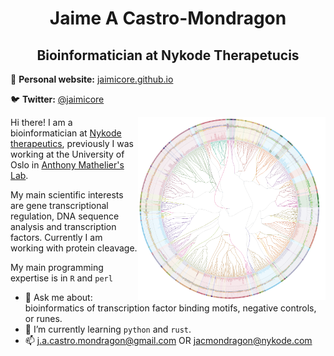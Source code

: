 <h1 align="center"> Jaime A Castro-Mondragon </h1>

<h2 align="center"> Bioinformatician at Nykode Therapetucis</h2>

  
📝 **Personal website:** [jaimicore.github.io](https://jaimicore.github.io/)

🐦 **Twitter:** [@jaimicore](https://twitter.com/jaimicore)
 
<img align="right" src="https://github.com/jaimicore/jaimicore/blob/main/JASPAR.png" width="300">

Hi there! I am a bioinformatician at [Nykode therapeutics](https://nykode.com/), previously I was working at the University of Oslo in [Anthony Mathelier's Lab](https://mathelierlab.com/).

My main scientific interests are gene transcriptional regulation, DNA sequence analysis and transcription factors. Currently I am working with protein cleavage.

My main programming expertise is in `R` and `perl`

- 💬 Ask me about: bioinformatics of transcription factor binding motifs, negative controls, or runes.
- 🌱 I’m currently learning `python` and `rust`.
- 📫 j.a.castro.mondragon@gmail.com OR jacmondragon@nykode.com 

<!--
**jaimicore/jaimicore** is a ✨ _special_ ✨ repository because its `README.md` (this file) appears on your GitHub profile.

Here are some ideas to get you started:

- 🔭 I’m currently working on ...
- 🌱 I’m currently learning ...
- 👯 I’m looking to collaborate on ...
- 🤔 I’m looking for help with ...
 ...
- 📫 How to reach me: ...
- 😄 Pronouns: ...
- ⚡ Fun fact: ...
-->
